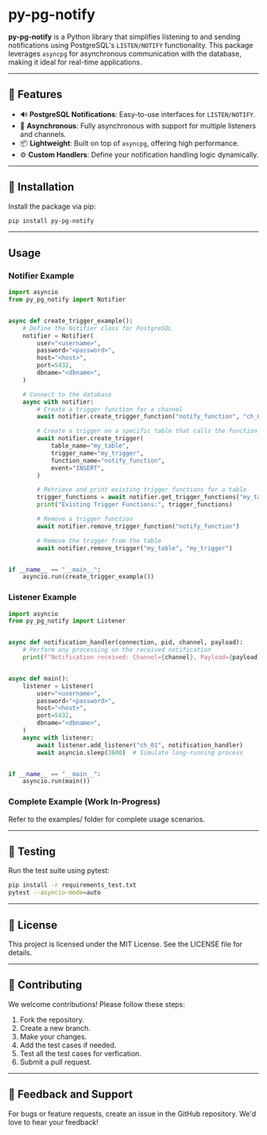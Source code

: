 # py-pg-notify

**py-pg-notify** is a Python library that simplifies listening to and sending notifications using PostgreSQL's `LISTEN/NOTIFY` functionality. This package leverages `asyncpg` for asynchronous communication with the database, making it ideal for real-time applications.

---

## 📖 Features

- 🔊 **PostgreSQL Notifications**: Easy-to-use interfaces for `LISTEN/NOTIFY`.
- 🔄 **Asynchronous**: Fully asynchronous with support for multiple listeners and channels.
- 📦 **Lightweight**: Built on top of `asyncpg`, offering high performance.
- ⚙️ **Custom Handlers**: Define your notification handling logic dynamically.

---

## 🚀 Installation

Install the package via pip:

```bash
pip install py-pg-notify
```

---

## Usage

### Notifier Example
```python
import asyncio
from py_pg_notify import Notifier


async def create_trigger_example():
    # Define the Notifier class for PostgreSQL
    notifier = Notifier(
        user="<username>",
        password="<password>",
        host="<host>",
        port=5432,
        dbname="<dbname>",
    )

    # Connect to the database
    async with notifier:
        # Create a trigger function for a channel
        await notifier.create_trigger_function("notify_function", "ch_01")

        # Create a trigger on a specific table that calls the function
        await notifier.create_trigger(
            table_name="my_table",
            trigger_name="my_trigger",
            function_name="notify_function",
            event="INSERT",
        )

        # Retrieve and print existing trigger functions for a table
        trigger_functions = await notifier.get_trigger_functions("my_table")
        print("Existing Trigger Functions:", trigger_functions)

        # Remove a trigger function
        await notifier.remove_trigger_function("notify_function")

        # Remove the trigger from the table
        await notifier.remove_trigger("my_table", "my_trigger")


if __name__ == "__main__":
    asyncio.run(create_trigger_example())
```

### Listener Example
```python
import asyncio
from py_pg_notify import Listener


async def notification_handler(connection, pid, channel, payload):
    # Perform any processing on the received notification
    print(f"Notification received: Channel={channel}, Payload={payload}")


async def main():
    listener = Listener(
        user="<username>",
        password="<password>",
        host="<host>",
        port=5432,
        dbname="<dbname>",
    )
    async with listener:
        await listener.add_listener("ch_01", notification_handler)
        await asyncio.sleep(3600)  # Simulate long-running process


if __name__ == "__main__":
    asyncio.run(main())
```

### Complete Example (Work In-Progress)
Refer to the examples/ folder for complete usage scenarios.

---

## 🧪 Testing
Run the test suite using pytest:

```bash
pip install -r requirements_test.txt
pytest --asyncio-mode=auto
```

---

## 📄 License
This project is licensed under the MIT License. See the LICENSE file for details.

---

## 🤝 Contributing
We welcome contributions! Please follow these steps:

1. Fork the repository.
2. Create a new branch.
3. Make your changes.
4. Add the test cases if needed.
5. Test all the test cases for verfication.
6. Submit a pull request.

---

## 📢 Feedback and Support
For bugs or feature requests, create an issue in the GitHub repository. We'd love to hear your feedback!